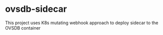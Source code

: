 # ovsdb-sidecar
This project uses K8s mutating webhook approach to deploy sidecar to the OVSDB container
